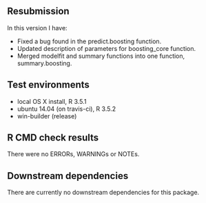 ## Resubmission  
In this version I have:

* Fixed a bug found in the predict.boosting function. 
* Updated description of parameters for boosting_core function. 
* Merged modelfit and summary functions into one function, summary.boosting. 

## Test environments
* local OS X install, R 3.5.1
* ubuntu 14.04 (on travis-ci), R 3.5.2
* win-builder (release)

## R CMD check results
There were no ERRORs, WARNINGs or NOTEs. 

## Downstream dependencies
There are currently no downstream dependencies for this package. 